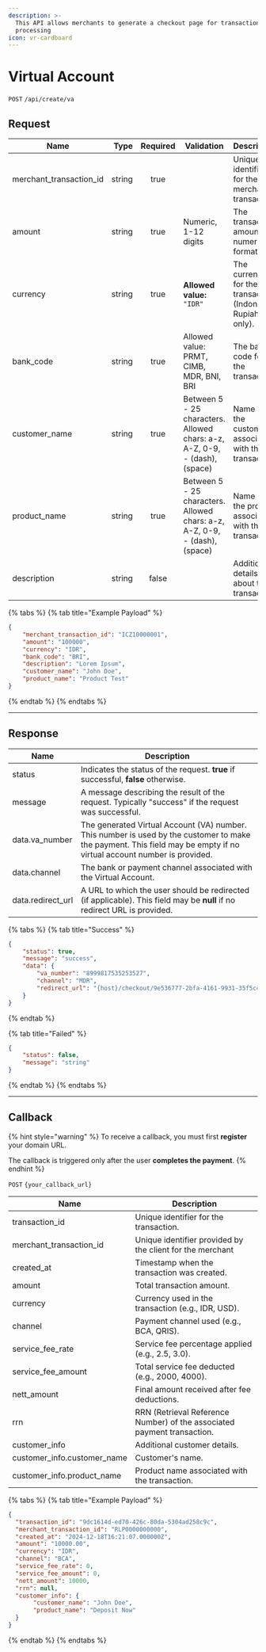 ```yaml
---
description: >-
  This API allows merchants to generate a checkout page for transaction
  processing
icon: vr-cardboard
---
```


# Virtual Account

`POST` `/api/create/va`

## Request

| Name                      |   Type | Required | Validation                                                                 | Description                                                |
| ------------------------- | -----: | :------: | -------------------------------------------------------------------------- | ---------------------------------------------------------- |
| merchant\_transaction\_id | string |   true   |                                                                            | Unique identifier for the merchant's transaction.          |
| amount                    | string |   true   | Numeric, 1-12 digits                                                       | The transaction amount in numeric format.                  |
| currency                  | string |   true   | **Allowed value:** `"IDR"`                                                 | The currency for the transaction (Indonesian Rupiah only). |
| bank\_code                | string |   true   | Allowed value: PRMT, CIMB, MDR, BNI, BRI                                   | The bank code for the transaction                          |
| customer\_name            | string |   true   | Between 5 - 25 characters. Allowed chars: a-z, A-Z, 0-9, - (dash), (space) | Name of the customer associated with the transaction.      |
| product\_name             | string |   true   | Between 5 - 25 characters. Allowed chars: a-z, A-Z, 0-9, - (dash), (space) | Name of the product associated with the transaction.       |
| description               | string |   false  |                                                                            | Additional details about the transaction.                  |

{% tabs %}
{% tab title="Example Payload" %}
```json
{
    "merchant_transaction_id": "ICZ10000001",
    "amount": "100000",
    "currency": "IDR",
    "bank_code": "BRI",
    "description": "Lorem Ipsum",
    "customer_name": "John Doe",
    "product_name": "Product Test"
}
```
{% endtab %}
{% endtabs %}

***

## Response

| Name               | Description                                                                                                                                                           |
| ------------------ | --------------------------------------------------------------------------------------------------------------------------------------------------------------------- |
| status             | Indicates the status of the request. **true** if successful, **false** otherwise.                                                                                     |
| message            | A message describing the result of the request. Typically "success" if the request was successful.                                                                    |
| data.va\_number    | The generated Virtual Account (VA) number. This number is used by the customer to make the payment. This field may be empty if no virtual account number is provided. |
| data.channel       | The bank or payment channel associated with the Virtual Account.                                                                                                      |
| data.redirect\_url | A URL to which the user should be redirected (if applicable). This field may be **null** if no redirect URL is provided.                                              |

{% tabs %}
{% tab title="Success" %}
```json
{
    "status": true,
    "message": "success",
    "data": {
        "va_number": "8999817535253527",
        "channel": "MDR",
        "redirect_url": "{host}/checkout/9e536777-2bfa-4161-9931-35f5c4b23faf/va/MDR"
    }
}
```
{% endtab %}

{% tab title="Failed" %}
```json
{
    "status": false,
    "message": "string"
}
```
{% endtab %}
{% endtabs %}

***

## Callback

{% hint style="warning" %}
To receive a callback, you must first **register** your domain URL.

The callback is triggered only after the user **completes the payment**.
{% endhint %}

`POST` `{your_callback_url}`

| Name                          | Description                                                             |
| ----------------------------- | ----------------------------------------------------------------------- |
| transaction\_id               | Unique identifier for the transaction.                                  |
| merchant\_transaction\_id     | Unique identifier provided by the client for the merchant               |
| created\_at                   | Timestamp when the transaction was created.                             |
| amount                        | Total transaction amount.                                               |
| currency                      | Currency used in the transaction (e.g., IDR, USD).                      |
| channel                       | Payment channel used (e.g., BCA, QRIS).                                 |
| service\_fee\_rate            | Service fee percentage applied (e.g., 2.5, 3.0).                        |
| service\_fee\_amount          | Total service fee deducted (e.g., 2000, 4000).                          |
| nett\_amount                  | Final amount received after fee deductions.                             |
| rrn                           | RRN (Retrieval Reference Number) of the associated payment transaction. |
| customer\_info                | Additional customer details.                                            |
| customer\_info.customer\_name | Customer's name.                                                        |
| customer\_info.product\_name  | Product name associated with the transaction.                           |

{% tabs %}
{% tab title="Example Payload" %}
```json
{
  "transaction_id": "9dc1614d-ed70-426c-80da-5304ad258c9c",
  "merchant_transaction_id": "RLP0000000000",
  "created_at": "2024-12-18T16:21:07.000000Z",
  "amount": "10000.00",
  "currency": "IDR",
  "channel": "BCA",
  "service_fee_rate": 0,
  "service_fee_amount": 0,
  "nett_amount": 10000,
  "rrn": null,
  "customer_info": {
       "customer_name": "John Doe",
       "product_name": "Deposit Now"
  }
}
```
{% endtab %}
{% endtabs %}
